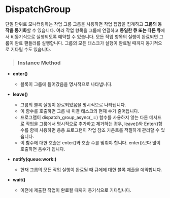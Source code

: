 # DispatchGroup
단일 단위로 모니터링하는 작업 그룹
그룹을 사용하면 작업 집합을 집계하고 **그룹의 동작을 동기화**할 수 있습니다. 여러 작업 항목을 그룹에 연결하고 **동일한 큐 또는 다른 큐**에서 비동기식으로 실행되도록 예약할 수 있습니다. 모든 작업 항목의 실행이 완료되면 그룹이 완료 핸들러를 실행합니다. 그룹의 모든 태스크가 실행이 완료될 때까지 동기적으로 기다릴 수도 있습니다.

> ### Instance Method
* **enter()**
    - 블록이 그룹에 들어갔음을 명시적으로 나타냅니다.

* **leave()**
    - 그룹의 블록 실행이 완료되었음을 명시적으로 나타냅니다.
    - 이 함수를 호출하면 그룹 내 미결 태스크의 현재 수가 줄어듭니다. 
    - 프로그램이 dispatch_group_async(_:::) 함수를 사용하지 않는 다른 메서드로 작업을 그룹에서 명시적으로 추가하고 제거하는 경우, leave()와 Enter()함수를 함께 사용하면 응용 프로그램이 작업 참조 카운트를 적절하게 관리할 수 있습니다.
    - 이 함수에 대한 호출은 enter()와 호출 수를 맞춰야 합니다. enter()보다 많이 호출하면 음수가 됩니다.

* **notify(queue:work:)**
    - 현재 그룹의 모든 작업 실행이 완료될 때 큐에에 대한 블록 제출을 예약합니다.

* **wait()**
    - 이전에 제출한 작업이 완료될 때까지 동기식으로 기다립니다.
